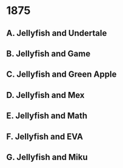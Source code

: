 # 1875

## A. Jellyfish and Undertale

## B. Jellyfish and Game

## C. Jellyfish and Green Apple

## D. Jellyfish and Mex

## E. Jellyfish and Math

## F. Jellyfish and EVA

## G. Jellyfish and Miku
